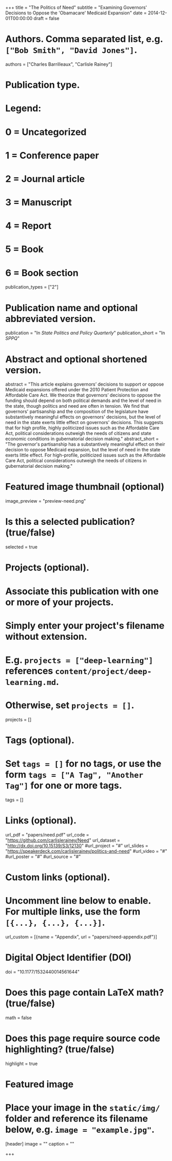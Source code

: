 +++
title = "The Politics of Need"
subtitle = "Examining Governors' Decisions to Oppose the 'Obamacare' Medicaid Expansion"
date = 2014-12-01T00:00:00
draft = false

# Authors. Comma separated list, e.g. `["Bob Smith", "David Jones"]`.
authors = ["Charles Barrilleaux", "Carlisle Rainey"]

# Publication type.
# Legend:
# 0 = Uncategorized
# 1 = Conference paper
# 2 = Journal article
# 3 = Manuscript
# 4 = Report
# 5 = Book
# 6 = Book section
publication_types = ["2"]

# Publication name and optional abbreviated version.
publication = "In *State Politics and Policy Quarterly*"
publication_short = "In *SPPQ*"

# Abstract and optional shortened version.
abstract = "This article explains governors’ decisions to support or oppose Medicaid expansions offered under the 2010 Patient Protection and Affordable Care Act. We theorize that governors’ decisions to oppose the funding should depend on both political demands and the level of need in the state, though politics and need are often in tension. We find that governors' partisanship and the composition of the legislature have substantively meaningful effects on governors' decisions, but the level of need in the state exerts little effect on governors' decisions. This suggests that for high profile, highly politicized issues such as the Affordable Care Act, political considerations outweigh the needs of citizens and state economic conditions in gubernatorial decision making."
abstract_short = "The governor's partisanship has a substantively meaningful effect on their decision to oppose Medicaid expansion, but the level of need in the state exerts little effect. For high-profile, politicized issues such as the Affordable Care Act, political considerations outweigh the needs of citizens in gubernatorial decision making."

# Featured image thumbnail (optional)
image_preview = "preview-need.png"

# Is this a selected publication? (true/false)
selected = true

# Projects (optional).
#   Associate this publication with one or more of your projects.
#   Simply enter your project's filename without extension.
#   E.g. `projects = ["deep-learning"]` references `content/project/deep-learning.md`.
#   Otherwise, set `projects = []`.
projects = []

# Tags (optional).
#   Set `tags = []` for no tags, or use the form `tags = ["A Tag", "Another Tag"]` for one or more tags.
tags = []

# Links (optional).
url_pdf = "papers/need.pdf"
url_code = "https://github.com/carlislerainey/Need"
url_dataset = "http://dx.doi.org/10.15139/S3/12130"
#url_project = "#"
url_slides = "https://speakerdeck.com/carlislerainey/politics-and-need"
#url_video = "#"
#url_poster = "#"
#url_source = "#"

# Custom links (optional).
#   Uncomment line below to enable. For multiple links, use the form `[{...}, {...}, {...}]`.
url_custom = [{name = "Appendix", url = "papers/need-appendix.pdf"}]

# Digital Object Identifier (DOI)
doi = "10.1177/1532440014561644"

# Does this page contain LaTeX math? (true/false)
math = false

# Does this page require source code highlighting? (true/false)
highlight = true

# Featured image
# Place your image in the `static/img/` folder and reference its filename below, e.g. `image = "example.jpg"`.
[header]
image = ""
caption = ""

+++
